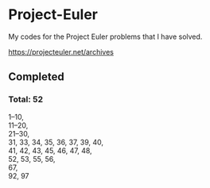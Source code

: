 # Project-Euler

My codes for the Project Euler problems that I have solved.

https://projecteuler.net/archives


## Completed
### Total: 52
1–10,  
11–20,  
21–30,  
31, 33, 34, 35, 36, 37, 39, 40,  
41, 42, 43, 45, 46, 47, 48,  
52, 53, 55, 56,  
67,  
92, 97
